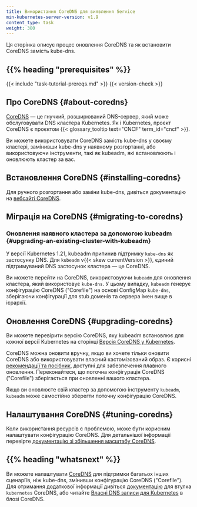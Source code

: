 ```yaml
---
title: Використання CoreDNS для виявлення Service
min-kubernetes-server-version: v1.9
content_type: task
weight: 380
---
```


<!-- overview -->

Ця сторінка описує процес оновлення CoreDNS та як встановити CoreDNS замість kube-dns.

## {{% heading "prerequisites" %}}

{{< include "task-tutorial-prereqs.md" >}} {{< version-check >}}

<!-- steps -->

## Про CoreDNS {#about-coredns}

[CoreDNS](https://coredns.io) — це гнучкий, розширюваний DNS-сервер, який може обслуговувати DNS кластера Kubernetes. Як і Kubernetes, проєкт CoreDNS є проєктом {{< glossary_tooltip text="CNCF" term_id="cncf" >}}.

Ви можете використовувати CoreDNS замість kube-dns у своєму кластері, замінивши kube-dns у наявному розгортанні, або використовуючи інструменти, такі як kubeadm, які встановлюють і оновлюють кластер за вас.

## Встановлення CoreDNS {#installing-coredns}

Для ручного розгортання або заміни kube-dns, дивіться документацію на [вебсайті CoreDNS](https://coredns.io/manual/installation/).

## Міграція на CoreDNS {#migrating-to-coredns}

### Оновлення наявного кластера за допомогою kubeadm {#upgrading-an-existing-cluster-with-kubeadm}

У версії Kubernetes 1.21, kubeadm припинив підтримку `kube-dns` як застосунку DNS. Для `kubeadm` v{{< skew currentVersion >}}, єдиний підтримуваний DNS застосунок кластера —
це CoreDNS.

Ви можете перейти на CoreDNS, використовуючи `kubeadm` для оновлення кластера, який використовує `kube-dns`. У цьому випадку, `kubeadm` генерує конфігурацію CoreDNS ("Corefile") на основі ConfigMap `kube-dns`, зберігаючи конфігурації для stub доменів та сервера імен вище в ієрархії.

## Оновлення CoreDNS {#upgrading-coredns}

Ви можете перевірити версію CoreDNS, яку kubeadm встановлює для кожної версії Kubernetes на сторінці [Версія CoreDNS у Kubernetes](https://github.com/coredns/deployment/blob/master/kubernetes/CoreDNS-k8s_version.md).

CoreDNS можна оновити вручну, якщо ви хочете тільки оновити CoreDNS або використовувати власний кастомізований образ. Є корисні [рекомендації та посібник](https://github.com/coredns/deployment/blob/master/kubernetes/Upgrading_CoreDNS.md), доступні для забезпечення плавного оновлення. Переконайтеся, що поточна конфігурація CoreDNS ("Corefile") зберігається при
оновленні вашого кластера.

Якщо ви оновлюєте свій кластер за допомогою інструменту `kubeadm`, `kubeadm` може самостійно зберегти поточну конфігурацію CoreDNS.

## Налаштування CoreDNS {#tuning-coredns}

Коли використання ресурсів є проблемою, може бути корисним налаштувати конфігурацію CoreDNS. Для детальнішої інформації перевірте [документацію зі збільшення масштабу CoreDNS](https://github.com/coredns/deployment/blob/master/kubernetes/Scaling_CoreDNS.md).

## {{% heading "whatsnext" %}}

Ви можете налаштувати [CoreDNS](https://coredns.io) для підтримки багатьох інших сценаріїв, ніж kube-dns, змінивши конфігурацію CoreDNS ("Corefile"). Для отримання додаткової інформації дивіться [документацію](https://coredns.io/plugins/kubernetes/) для втулка `kubernetes` CoreDNS, або читайте [Власні DNS записи для Kubernetes](https://coredns.io/2017/05/08/custom-dns-entries-for-kubernetes/) в блозі CoreDNS.
